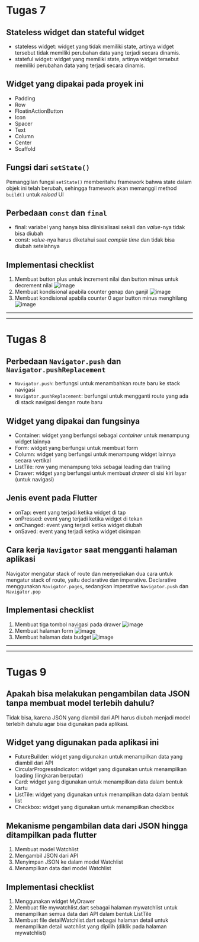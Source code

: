 # **Tugas 7**

## Stateless widget dan stateful widget

-   stateless widget: widget yang tidak memiliki state, artinya widget tersebut tidak memiliki perubahan data yang terjadi secara dinamis.
-   stateful widget: widget yang memiliki state, artinya widget tersebut memiliki perubahan data yang terjadi secara dinamis.

## Widget yang dipakai pada proyek ini

-   Padding
-   Row
-   FloatinActionButton
-   Icon
-   Spacer
-   Text
-   Column
-   Center
-   Scaffold

## Fungsi dari `setState()`

Pemanggilan fungsi `setState()` memberitahu framework bahwa state dalam objek ini telah berubah, sehingga framework akan memanggil method `build()` untuk _reload_ UI

## Perbedaan `const` dan `final`

-   final: variabel yang hanya bisa diinisialisasi sekali dan _value_-nya tidak bisa diubah
-   const: _value_-nya harus diketahui saat _compile time_ dan tidak bisa diubah setelahnya

## Implementasi checklist

1. Membuat button plus untuk increment nilai dan button minus untuk decrement nilai
   ![image](./assets/satu.png)
2. Membuat kondisional apabila counter genap dan ganjil
   ![image](./assets/dua.png)
3. Membuat kondisional apabila counter 0 agar button minus menghilang
   ![image](./assets/tiga.png)

---

---

# **Tugas 8**

## Perbedaan `Navigator.push` dan `Navigator.pushReplacement`

-   `Navigator.push`: berfungsi untuk menambahkan route baru ke stack navigasi
-   `Navigator.pushReplacement`: berfungsi untuk mengganti route yang ada di stack navigasi dengan route baru

## Widget yang dipakai dan fungsinya

-   Container: widget yang berfungsi sebagai _container_ untuk menampung widget lainnya
-   Form: widget yang berfungsi untuk membuat form
-   Column: widget yang berfungsi untuk menampung widget lainnya secara vertikal
-   ListTile: row yang menampung teks sebagai leading dan trailing
-   Drawer: widget yang berfungsi untuk membuat _drawer_ di sisi kiri layar (untuk navigasi)

## Jenis event pada Flutter

-   onTap: event yang terjadi ketika widget di tap
-   onPressed: event yang terjadi ketika widget di tekan
-   onChanged: event yang terjadi ketika widget diubah
-   onSaved: event yang terjadi ketika widget disimpan

## Cara kerja `Navigator` saat mengganti halaman aplikasi

Navigator mengatur stack of route dan menyediakan dua cara untuk mengatur stack of route, yaitu declarative dan imperative. Declarative menggunakan `Navigator.pages`, sedangkan imperative `Navigator.push` dan `Navigator.pop`

## Implementasi checklist

1. Membuat tiga tombol navigasi pada drawer
   ![image](./assets/empat.png)
2. Membuat halaman form
   ![image](./assets/lima.png)
3. Membuat halaman data budget
   ![image](./assets/enam.png)

---

---

# **Tugas 9**

## Apakah bisa melakukan pengambilan data JSON tanpa membuat model terlebih dahulu?

Tidak bisa, karena JSON yang diambil dari API harus diubah menjadi model terlebih dahulu agar bisa digunakan pada aplikasi.

## Widget yang digunakan pada aplikasi ini

-   FutureBuilder: widget yang digunakan untuk menampilkan data yang diambil dari API
-   CircularProgressIndicator: widget yang digunakan untuk menampilkan loading (lingkaran berputar)
-   Card: widget yang digunakan untuk menampilkan data dalam bentuk kartu
-   ListTile: widget yang digunakan untuk menampilkan data dalam bentuk list
-   Checkbox: widget yang digunakan untuk menampilkan checkbox

## Mekanisme pengambilan data dari JSON hingga ditampilkan pada flutter

1. Membuat model Watchlist
2. Mengambil JSON dari API
3. Menyimpan JSON ke dalam model Watchlist
4. Menampilkan data dari model Watchlist

## Implementasi checklist

1. Menggunakan widget MyDrawer
2. Membuat file mywatchlist.dart sebagai halaman mywatchlist untuk menampilkan semua data dari API dalam bentuk ListTile
3. Membuat file detailWatchlist.dart sebagai halaman detail untuk menampilkan detail watchlist yang dipilih (diklik pada halaman mywatchlist)
